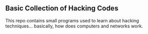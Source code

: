 Basic Collection of Hacking Codes
---------------------------------
This repo contains small programs used to learn about hacking techniques...
basically, how does computers and networks work.



